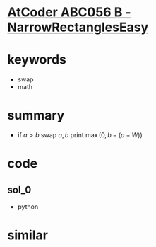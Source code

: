 # [AtCoder ABC056 B - NarrowRectanglesEasy](https://atcoder.jp/contests/abc056/tasks/abc056_b)


# keywords
- swap
- math


# summary 
- if $a > b$ swap $a, b$
print $\max{(0, b - (a + W))}$

# code 
## sol_0
- python

# similar 


